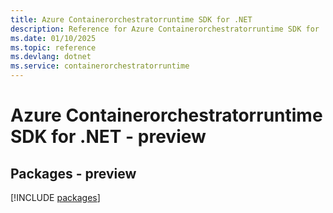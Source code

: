 ```yaml
---
title: Azure Containerorchestratorruntime SDK for .NET
description: Reference for Azure Containerorchestratorruntime SDK for .NET
ms.date: 01/10/2025
ms.topic: reference
ms.devlang: dotnet
ms.service: containerorchestratorruntime
---
```

# Azure Containerorchestratorruntime SDK for .NET - preview
## Packages - preview
[!INCLUDE [packages](containerorchestratorruntime-index.md)]